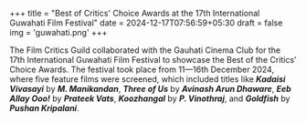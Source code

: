 +++
title = "Best of Critics' Choice Awards at the 17th International Guwahati Film Festival"
date = 2024-12-17T07:56:59+05:30
draft = false
img = 'guwahati.png'
+++

The Film Critics Guild collaborated with the Gauhati Cinema Club for the 17th International Guwahati Film Festival to showcase the Best of the Critics’ Choice Awards. The festival took place from 11&mdash;16th December 2024, where five feature films were screened, which included titles like **_Kadaisi Vivasayi_** by **_M. Manikandan_**, **_Three of Us_** by **_Avinash Arun Dhaware_**, **_Eeb Allay Ooo!_** by **_Prateek Vats_**, **_Koozhangal_** by **_P. Vinothraj_**, and **_Goldfish_** by **_Pushan Kripalani_**.
